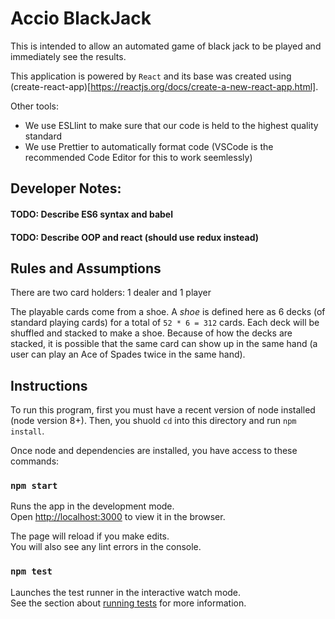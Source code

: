 # Accio BlackJack

This is intended to allow an automated game of black jack to be played and immediately see the results.

This application is powered by `React` and its base was created using (create-react-app)[https://reactjs.org/docs/create-a-new-react-app.html].

Other tools:

- We use ESLlint to make sure that our code is held to the highest quality standard
- We use Prettier to automatically format code (VSCode is the recommended Code Editor for this to work seemlessly)

## Developer Notes:

#### TODO: Describe ES6 syntax and babel

#### TODO: Describe OOP and react (should use redux instead)

## Rules and Assumptions

There are two card holders: 1 dealer and 1 player

The playable cards come from a shoe. A _shoe_ is defined here as 6 decks (of standard playing cards) for a total of `52 * 6 = 312` cards. Each deck will be shuffled and stacked to make a shoe. Because of how the decks are stacked, it is possible that the same card can show up in the same hand (a user can play an Ace of Spades twice in the same hand).

## Instructions

To run this program, first you must have a recent version of node installed (node version 8+). Then, you shuold `cd` into this directory and run `npm install`.

Once node and dependencies are installed, you have access to these commands:

### `npm start`

Runs the app in the development mode.\
Open [http://localhost:3000](http://localhost:3000) to view it in the browser.

The page will reload if you make edits.\
You will also see any lint errors in the console.

### `npm test`

Launches the test runner in the interactive watch mode.\
See the section about [running tests](https://facebook.github.io/create-react-app/docs/running-tests) for more information.

